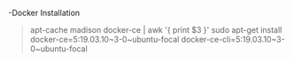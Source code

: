 
-Docker Installation 
> apt-cache madison docker-ce | awk '{ print $3 }'
> sudo apt-get install docker-ce=5:19.03.10~3-0~ubuntu-focal docker-ce-cli=5:19.03.10~3-0~ubuntu-focal
